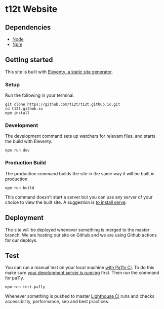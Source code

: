 # t12t Website

## Dependencies

- [Node](https://nodejs.org)
- [Npm](https://www.npmjs.com)

## Getting started

This site is built with [Eleventy, a static site generator](https://www.11ty.dev/).

### Setup

Run the following in your terminal.

```
git clone https://github.com/t12t/t12t.github.io.git
cd t12t.github.io
npm install
```

### Development

The development command sets up watchers for relevant files, and starts the build with Eleventy.

```
npm run dev
```

### Production Build

The production command builds the site in the same way it will be built in production.

```
npm run build
```

This command doesn't start a server but you can use any server of your choice to view the built site. A suggestion is [to install serve](https://www.npmjs.com/package/serve).

## Deployment

The site will be deployed whenever something is merged to the master branch. We are hosting our site on Github and we are using Github actions for our deploys.

## Test

You can run a manual test on your local machine [with Pa11y CI](https://github.com/pa11y/pa11y-ci).
To do this make sure [your development server is running](#development) first. Then run the command for pa11y.

```
npm run test-pa11y
```

Whenever something is pushed to master [Lighthouse CI](https://github.com/GoogleChrome/lighthouse-ci) runs and checks accessibility, performance, seo and best practices.